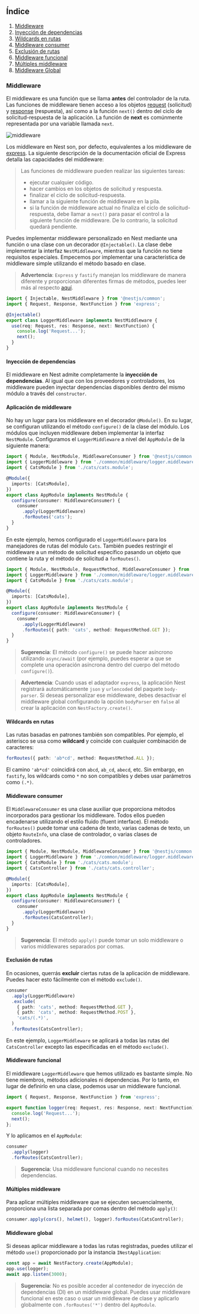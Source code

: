 ## Índice

1. [Middleware](#middleware)
1. [Inyección de dependencias](#inyección-de-dependencias)
1. [Wildcards en rutas](#wildcards-en-rutas)
1. [Middleware consumer](#middleware-consumer)
1. [Exclusión de rutas](#exclusión-de-rutas)
1. [Middleware funcional](#middleware-funcional)
1. [Múltiples middleware](#múltiples-middleware)
1. [Middleware Global](#middleware-global)

### Middleware

El middleware es una función que se llama **antes** del controlador de la ruta. Las funciones de middleware tienen acceso a los objetos [request](https://expressjs.com/en/4x/api.html#req) (solicitud) y [response](https://expressjs.com/en/4x/api.html#res) (respuesta), así como a la función `next()` dentro del ciclo de solicitud-respuesta de la aplicación. La función de **next** es comúnmente representada por una variable llamada `next`.

![middleware](https://docs.nestjs.com/assets/Middlewares_1.png)

Los middleware en Nest son, por defecto, equivalentes a los middleware de [express](https://expressjs.com/en/guide/using-middleware.html). La siguiente descripción de la documentación oficial de Express detalla las capacidades del middleware:

<blockquote class="external">
  Las funciones de middleware pueden realizar las siguientes tareas:
  <ul>
    <li>ejecutar cualquier código.</li>
    <li>hacer cambios en los objetos de solicitud y respuesta.</li>
    <li>finalizar el ciclo de solicitud-respuesta.</li>
    <li>llamar a la siguiente función de middleware en la pila.</li>
    <li>si la función de middleware actual no finaliza el ciclo de solicitud-respuesta, debe llamar a <code>next()</code> para pasar el control a la siguiente función de middleware. De lo contrario, la solicitud quedará pendiente.</li>
  </ul>
</blockquote>

Puedes implementar middleware personalizado en Nest mediante una función o una clase con un decorador `@Injectable()`. La clase debe implementar la interfaz `NestMiddleware`, mientras que la función no tiene requisitos especiales. Empecemos por implementar una característica de middleware simple utilizando el método basado en clase.

> **Advertencia**: `Express` y `fastify` manejan los middleware de manera diferente y proporcionan diferentes firmas de métodos, puedes leer más al respecto [aquí](/techniques/performance#middleware).

```typescript
import { Injectable, NestMiddleware } from '@nestjs/common';
import { Request, Response, NextFunction } from 'express';

@Injectable()
export class LoggerMiddleware implements NestMiddleware {
  use(req: Request, res: Response, next: NextFunction) {
    console.log('Request...');
    next();
  }
}
```

#### Inyección de dependencias

El middleware en Nest admite completamente la **inyección de dependencias**. Al igual que con los proveedores y controladores, los middleware pueden inyectar dependencias disponibles dentro del mismo módulo a través del `constructor`.

#### Aplicación de middleware

No hay un lugar para los middleware en el decorador `@Module()`. En su lugar, se configuran utilizando el método `configure()` de la clase del módulo. Los módulos que incluyen middleware deben implementar la interfaz `NestModule`. Configuramos el `LoggerMiddleware` a nivel del `AppModule` de la siguiente manera:

```typescript
import { Module, NestModule, MiddlewareConsumer } from '@nestjs/common';
import { LoggerMiddleware } from './common/middleware/logger.middleware';
import { CatsModule } from './cats/cats.module';

@Module({
  imports: [CatsModule],
})
export class AppModule implements NestModule {
  configure(consumer: MiddlewareConsumer) {
    consumer
      .apply(LoggerMiddleware)
      .forRoutes('cats');
  }
}
```

En este ejemplo, hemos configurado el `LoggerMiddleware` para los manejadores de rutas del módulo `Cats`. También puedes restringir el middleware a un método de solicitud específico pasando un objeto que contiene la ruta y el método de solicitud a `forRoutes()`.

```typescript
import { Module, NestModule, RequestMethod, MiddlewareConsumer } from '@nestjs/common';
import { LoggerMiddleware } from './common/middleware/logger.middleware';
import { CatsModule } from './cats/cats.module';

@Module({
  imports: [CatsModule],
})
export class AppModule implements NestModule {
  configure(consumer: MiddlewareConsumer) {
    consumer
      .apply(LoggerMiddleware)
      .forRoutes({ path: 'cats', method: RequestMethod.GET });
  }
}
```

> **Sugerencia**: El método `configure()` se puede hacer asíncrono utilizando `async/await` (por ejemplo, puedes esperar a que se complete una operación asíncrona dentro del cuerpo del método `configure()`).

> **Advertencia**: Cuando usas el adaptador `express`, la aplicación Nest registrará automáticamente `json` y `urlencoded` del paquete `body-parser`. Si deseas personalizar ese middleware, debes desactivar el middleware global configurando la opción `bodyParser` en `false` al crear la aplicación con `NestFactory.create()`.

#### Wildcards en rutas

Las rutas basadas en patrones también son compatibles. Por ejemplo, el asterisco se usa como **wildcard** y coincide con cualquier combinación de caracteres:

```typescript
forRoutes({ path: 'ab*cd', method: RequestMethod.ALL });
```

El camino `'ab*cd'` coincidirá con `abcd`, `ab_cd`, `abecd`, etc. Sin embargo, en `fastify`, los wildcards como `*` no son compatibles y debes usar parámetros como `(.*)`.

#### Middleware consumer

El `MiddlewareConsumer` es una clase auxiliar que proporciona métodos incorporados para gestionar los middleware. Todos ellos pueden encadenarse utilizando el estilo fluido (fluent interface). El método `forRoutes()` puede tomar una cadena de texto, varias cadenas de texto, un objeto `RouteInfo`, una clase de controlador, o varias clases de controladores.

```typescript
import { Module, NestModule, MiddlewareConsumer } from '@nestjs/common';
import { LoggerMiddleware } from './common/middleware/logger.middleware';
import { CatsModule } from './cats/cats.module';
import { CatsController } from './cats/cats.controller';

@Module({
  imports: [CatsModule],
})
export class AppModule implements NestModule {
  configure(consumer: MiddlewareConsumer) {
    consumer
      .apply(LoggerMiddleware)
      .forRoutes(CatsController);
  }
}
```

> **Sugerencia**: El método `apply()` puede tomar un solo middleware o varios middlewares separados por comas.

#### Exclusión de rutas

En ocasiones, querrás **excluir** ciertas rutas de la aplicación de middleware. Puedes hacer esto fácilmente con el método `exclude()`.

```typescript
consumer
  .apply(LoggerMiddleware)
  .exclude(
    { path: 'cats', method: RequestMethod.GET },
    { path: 'cats', method: RequestMethod.POST },
    'cats/(.*)',
  )
  .forRoutes(CatsController);
```

En este ejemplo, `LoggerMiddleware` se aplicará a todas las rutas del `CatsController` excepto las especificadas en el método `exclude()`.

#### Middleware funcional

El middleware `LoggerMiddleware` que hemos utilizado es bastante simple. No tiene miembros, métodos adicionales ni dependencias. Por lo tanto, en lugar de definirlo en una clase, podemos usar un middleware funcional.

```typescript
import { Request, Response, NextFunction } from 'express';

export function logger(req: Request, res: Response, next: NextFunction) {
  console.log('Request...');
  next();
};
```

Y lo aplicamos en el `AppModule`:

```typescript
consumer
  .apply(logger)
  .forRoutes(CatsController);
```

> **Sugerencia**: Usa middleware funcional cuando no necesites dependencias.

#### Múltiples middleware

Para aplicar múltiples middleware que se ejecuten secuencialmente, proporciona una lista separada por comas dentro del método `apply()`:

```typescript
consumer.apply(cors(), helmet(), logger).forRoutes(CatsController);
```

#### Middleware global

Si deseas aplicar middleware a todas las rutas registradas, puedes utilizar el método `use()` proporcionado por la instancia `INestApplication`:

```typescript
const app = await NestFactory.create(AppModule);
app.use(logger);
await app.listen(3000);
```

> **Sugerencia**: No es posible acceder al contenedor de inyección de dependencias (DI) en un middleware global. Puedes usar middleware funcional en este caso o usar un middleware de clase y aplicarlo globalmente con `.forRoutes('*')` dentro del `AppModule`.